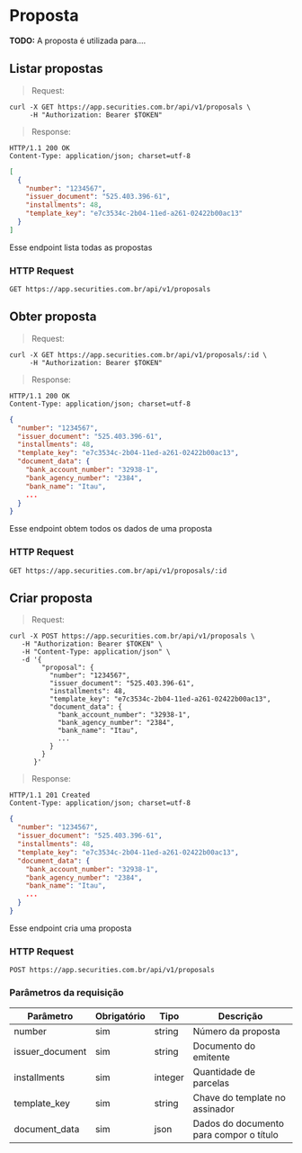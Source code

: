 # Proposta

**TODO:** A proposta é utilizada para....

## Listar propostas

> Request:

```shell
curl -X GET https://app.securities.com.br/api/v1/proposals \
     -H "Authorization: Bearer $TOKEN"
```

> Response:

```shell
HTTP/1.1 200 OK
Content-Type: application/json; charset=utf-8
```

```json
[
  {
    "number": "1234567",
    "issuer_document": "525.403.396-61",
    "installments": 48,
    "template_key": "e7c3534c-2b04-11ed-a261-02422b00ac13"
  }
]
```

Esse endpoint lista todas as propostas

### HTTP Request

`GET https://app.securities.com.br/api/v1/proposals`

## Obter proposta

> Request:

```shell
curl -X GET https://app.securities.com.br/api/v1/proposals/:id \
     -H "Authorization: Bearer $TOKEN"
```

> Response:

```shell
HTTP/1.1 200 OK
Content-Type: application/json; charset=utf-8
```

```json
{
  "number": "1234567",
  "issuer_document": "525.403.396-61",
  "installments": 48,
  "template_key": "e7c3534c-2b04-11ed-a261-02422b00ac13",
  "document_data": {
    "bank_account_number": "32938-1",
    "bank_agency_number": "2384",
    "bank_name": "Itau",
    ...
  }
}
```

Esse endpoint obtem todos os dados de uma proposta

### HTTP Request

`GET https://app.securities.com.br/api/v1/proposals/:id`

## Criar proposta

> Request:

```shell
curl -X POST https://app.securities.com.br/api/v1/proposals \
   -H "Authorization: Bearer $TOKEN" \
   -H "Content-Type: application/json" \
   -d '{
        "proposal": {
          "number": "1234567",
          "issuer_document": "525.403.396-61",
          "installments": 48,
          "template_key": "e7c3534c-2b04-11ed-a261-02422b00ac13",
          "document_data": {
            "bank_account_number": "32938-1",
            "bank_agency_number": "2384",
            "bank_name": "Itau",
            ...
          }
        }
      }'
```

> Response:

```shell
HTTP/1.1 201 Created
Content-Type: application/json; charset=utf-8
```

```json
{
  "number": "1234567",
  "issuer_document": "525.403.396-61",
  "installments": 48,
  "template_key": "e7c3534c-2b04-11ed-a261-02422b00ac13",
  "document_data": {
    "bank_account_number": "32938-1",
    "bank_agency_number": "2384",
    "bank_name": "Itau",
    ...
  }
}
```

Esse endpoint cria uma proposta

### HTTP Request

`POST https://app.securities.com.br/api/v1/proposals`

### Parâmetros da requisição

Parâmetro        | Obrigatório | Tipo        | Descrição
---------------- | ----------- | ----------- | -----------
number           | sim         | string      | Número da proposta
issuer_document  | sim         | string      | Documento do emitente
installments     | sim         | integer     | Quantidade de parcelas
template_key     | sim         | string      | Chave do template no assinador
document_data    | sim         | json        | Dados do documento para compor o título
